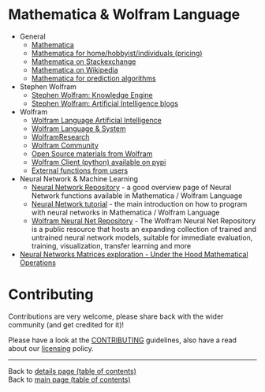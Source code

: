 # Mathematica & Wolfram Language
 - General
    - [Mathematica](https://www.wolfram.com/mathematica/)
    - [Mathematica for home/hobbyist/individuals (pricing)](https://www.wolfram.com/mathematica/pricing/home-hobby-individuals.php)
    - [Mathematica on Stackexchange](https://mathematica.stackexchange.com/)
    - [Mathematica on Wikipedia](https://en.wikipedia.org/wiki/Wolfram_Mathematica)
    - [Mathematica for prediction algorithms](https://mathematicaforprediction.wordpress.com/category/artificial-intelligence/)
  - Stephen Wolfram
    - [Stephen Wolfram: Knowledge Engine](https://lexfridman.com/stephen-wolfram/)
    - [Stephen Wolfram: Artificial Intelligence blogs](https://blog.stephenwolfram.com/category/artificial-intelligence/?source=wordcloud)
  - Wolfram
    - [Wolfram Language Artificial Intelligence](https://blog.stephenwolfram.com/2015/05/wolfram-language-artificial-intelligence-the-image-identification-project/)
    - [Wolfram Language & System](https://reference.wolfram.com/language/)
    - [WolframResearch](https://github.com/WolframResearch)
    - [Wolfram Community](https://community.wolfram.com/)
    - [Open Source materials from Wolfram](https://wolfram.com/open-materials/)
    - [Wolfram Client (python) available on pypi](https://pypi.org/project/wolframclient/)
    - [External functions from users](https://resources.wolframcloud.com/FunctionRepository/)
  - Neural Network & Machine Learning
    - [Neural Network Repository](https://reference.wolfram.com/language/guide/NeuralNetworks.html) - a good overview page of Neural Network functions available in Mathematica / Wolfram Language
    - [Neural Network tutorial](https://reference.wolfram.com/language/tutorial/NeuralNetworksIntroduction.html) - the main introduction on how to program with neural networks in Mathematica / Wolfram Language
    - [Wolfram Neural Net Repository](https://resources.wolframcloud.com/NeuralNetRepository/) - The Wolfram Neural Net Repository is a public resource that hosts an expanding collection of trained and untrained neural network models, suitable for immediate evaluation, training, visualization, transfer learning and more
  - [Neural Networks Matrices exploration - Under the Hood Mathematical Operations](https://github.com/souravs17031999/NeuralNets-Pure-Python)


# Contributing

Contributions are very welcome, please share back with the wider community (and get credited for it)!

Please have a look at the [CONTRIBUTING](../CONTRIBUTING.md) guidelines, also have a read about our [licensing](../LICENSE.md) policy.

---

Back to [details page (table of contents)](../README-details.md#mathematica--wolfram-language)<br>
Back to [main page (table of contents)](../README.md)
